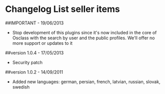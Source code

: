 Changelog List seller items
===========================

##IMPORTANT - 19/06/2013

* Stop development of this plugins since it's now included in the core of Osclass with the search by user and the public profiles. We'll offer no more support or updates to it

##version 1.0.4 - 17/05/2013

* Security patch

##version 1.0.2 - 14/09/2011

* Added new languages: german, persian, french, latvian, russian, slovak, swedish
